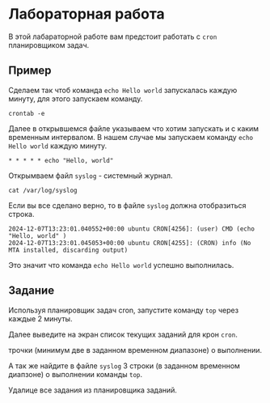 # Лабораторная работа

В этой лабараторной работе вам предстоит работать с `cron` планировщиком задач.

## Пример

Сделаем так чтоб команда `echo Hello world` запускалась каждую минуту, для этого запускаем команду.

```
crontab -e
```

Далее в открывшемся файле указываем что хотим запускать и с каким временным интервалом. В нашем случае мы запускаем команду `echo Hello world` каждую минуту. 

```
* * * * * echo "Hello, world"
```
Открымваем файл `syslog` - системный журнал.

```
cat /var/log/syslog
```
Если вы все сделано верно, то в файле `syslog` должна отобразиться строка. 
```
2024-12-07T13:23:01.040552+00:00 ubuntu CRON[4256]: (user) CMD (echo "Hello, world" )
2024-12-07T13:23:01.045053+00:00 ubuntu CRON[4255]: (CRON) info (No MTA installed, discarding output)
```
Это значит что команда `echo Hello world` успешно выполнилась.

## Задание 

Используя планировщик задач cron, запустите команду `top` через каждые 2 минуты.

Далее выведите на экран список текущих заданий для крон `cron`.

трочки (минимум две в заданном временном диапазоне) о выполнении.

А так же найдите в файле `syslog` 3 строки (в заданном временном диапзоне) о выполнении команды `top`.  

Удалице все задания из планировщика заданий.